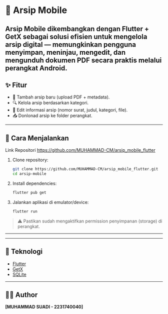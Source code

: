# 📂 Arsip Mobile

Arsip Mobile dikembangkan dengan Flutter + GetX sebagai solusi efisien untuk mengelola arsip digital — memungkinkan pengguna menyimpan, meninjau, mengedit, dan mengunduh dokumen PDF secara praktis melalui perangkat Android.
---

## ✨ Fitur
- 📑 Tambah arsip baru (upload PDF + metadata).  
- 🔍 Kelola arsip berdasarkan kategori.  
- 📝 Edit informasi arsip (nomor surat, judul, kategori, file).  
- 📤 Donlonad arsip ke folder perangkat.  


---

## 🚀 Cara Menjalankan
Link Repositori https://github.com/MUHAMMAD-CM/arsip_mobile_flutter
1. Clone repository:
   ```bash
   git clone https://github.com/MUHAMMAD-CM/arsip_mobile_flutter.git
   cd arsip-mobile
   ```

2. Install dependencies:
   ```bash
   flutter pub get
   ```

3. Jalankan aplikasi di emulator/device:
   ```bash
   flutter run
   ```

> ⚠️ Pastikan sudah mengaktifkan permission penyimpanan (storage) di perangkat.

---

---

## 📌 Teknologi
- [Flutter](https://flutter.dev/)  
- [GetX](https://pub.dev/packages/get)  
- [SQLite](https://pub.dev/packages/sqflite)  

---

## 👨‍💻 Author
 **[MUHAMMAD SUADI - 2231740040]** 
